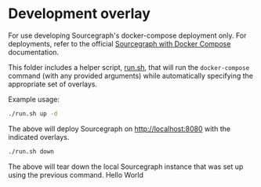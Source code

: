 # Development overlay

For use developing Sourcegraph's docker-compose deployment only.
For deployments, refer to the official [Sourcegraph with Docker Compose](https://docs.sourcegraph.com/admin/install/docker-compose) documentation.

This folder includes a helper script, [run.sh](./run.sh), that will run the `docker-compose` command (with any provided arguments) while automatically specifying the appropriate set of overlays.

Example usage:

```sh
./run.sh up -d 
```

The above will deploy Sourcegraph on [http://localhost:8080](http://localhost:8080) with the indicated overlays.

```sh
./run.sh down
```

The above will tear down the local Sourcegraph instance that was set up using the previous command.
Hello World
